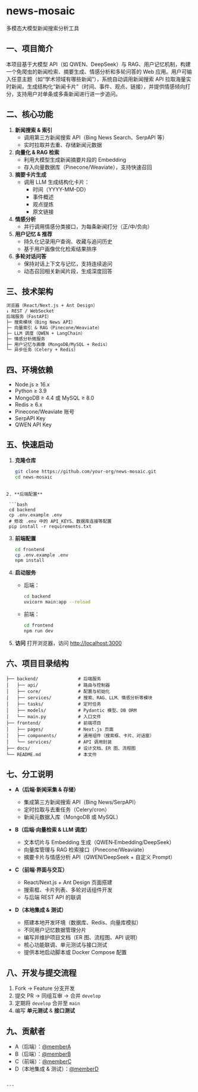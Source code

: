 # news-mosaic  
多模态大模型新闻搜索分析工具

## 一、项目简介  
本项目基于大模型 API（如 QWEN、DeepSeek）与 RAG、用户记忆机制，构建一个免爬虫的新闻检索、摘要生成、情感分析和多轮问答的 Web 应用。用户可输入任意主题（如“学术领域有哪些新闻”），系统自动调用新闻搜索 API 拉取海量实时新闻，生成结构化“新闻卡片”（时间、事件、观点、链接），并提供情感倾向打分，支持用户对单条或多条新闻进行进一步追问。

## 二、核心功能  
1. **新闻搜索 & 索引**  
   - 调用第三方新闻搜索 API（Bing News Search、SerpAPI 等）  
   - 实时拉取并去重、存储新闻元数据  
2. **向量化 & RAG 检索**  
   - 利用大模型生成新闻摘要片段的 Embedding  
   - 存入向量数据库（Pinecone/Weaviate），支持快速召回  
3. **摘要卡片生成**  
   - 调用 LLM 生成结构化卡片：  
     - 时间（YYYY-MM-DD）  
     - 事件概述  
     - 观点提炼  
     - 原文链接  
4. **情感分析**  
   - 并行调用情感分类接口，为每条新闻打分（正/中/负向）  
5. **用户记忆 & 推荐**  
   - 持久化记录用户查询、收藏与追问历史  
   - 基于用户画像优化检索结果排序  
6. **多轮对话问答**  
   - 保持对话上下文与记忆，支持连续追问  
   - 动态召回相关新闻片段，生成深度回答  

## 三、技术架构

```markdown
浏览器（React/Next.js + Ant Design）
↓ REST / WebSocket
后端服务（FastAPI）
├─ 搜索模块（Bing News API）
├─ 向量索引 & RAG（Pinecone/Weaviate）
├─ LLM 调度（QWEN + LangChain）
├─ 情感分析微服务
├─ 用户记忆与画像（MongoDB/MySQL + Redis）
└─ 异步任务（Celery + Redis）
```


## 四、环境依赖  
- Node.js ≥ 16.x  
- Python ≥ 3.9  
- MongoDB ≥ 4.4 或 MySQL ≥ 8.0  
- Redis ≥ 6.x  
- Pinecone/Weaviate 账号  
- SerpAPI Key  
- QWEN API Key  

## 五、快速启动

1. **克隆仓库**  
   ```bash
   git clone https://github.com/your-org/news-mosaic.git
   cd news-mosaic
  ```

2. **后端配置**

   ```bash
   cd backend
   cp .env.example .env
   # 修改 .env 中的 API_KEYS、数据库连接等配置
   pip install -r requirements.txt
   ```

3. **前端配置**

   ```bash
   cd frontend
   cp .env.example .env
   npm install
   ```

4. **启动服务**

   * 后端：

     ```bash
     cd backend
     uvicorn main:app --reload
     ```
   * 前端：

     ```bash
     cd frontend
     npm run dev
     ```

5. **访问**
   打开浏览器，访问 [http://localhost:3000](http://localhost:3000)

## 六、项目目录结构

```
├── backend/               # 后端服务
│   ├── api/               # 路由与控制器
│   ├── core/              # 配置与初始化
│   ├── services/          # 搜索、RAG、LLM、情感分析等模块
│   ├── tasks/             # 定时任务
│   ├── models/            # Pydantic 模型、DB ORM
│   └── main.py            # 入口文件
├── frontend/              # 前端项目
│   ├── pages/             # Next.js 页面
│   ├── components/        # 通用组件（搜索框、卡片、对话窗）
│   └── services/          # API 调用封装
├── docs/                  # 设计文档、ER 图、流程图
└── README.md              # 本文件
```

## 七、分工说明

* **A（后端·新闻采集 & 存储）**

  * 集成第三方新闻搜索 API（Bing News/SerpAPI）
  * 定时拉取与去重任务（Celery/cron）
  * 新闻元数据入库（MongoDB 或 MySQL）

* **B（后端·向量检索 & LLM 调度）**

  * 文本切片与 Embedding 生成（QWEN‑Embedding/DeepSeek）
  * 向量库管理与 RAG 检索接口（Pinecone/Weaviate）
  * 摘要卡片与情感分析 API（QWEN/DeepSeek + 自定义 Prompt）

* **C（前端·界面与交互）**

  * React/Next.js + Ant Design 页面搭建
  * 搜索框、卡片列表、多轮对话组件开发
  * 与后端 REST API 的联调

* **D（本地集成 & 测试）**

  * 搭建本地开发环境（数据库、Redis、向量库模拟）
  * 不同用户记忆数据管理分片
  * 编写并维护项目文档（ER 图、流程图、API 说明）
  * 核心功能联调、单元测试与接口测试
  * 提供本地启动脚本或 Docker Compose 配置

## 八、开发与提交流程

1. Fork → Feature 分支开发
2. 提交 PR → 同组互审 → 合并 `develop`
3. 定期将 `develop` 合并至 `main`
4. 编写 **单元测试** & **接口测试**

## 九、贡献者

* A（后端）：[@memberA](https://github.com/memberA)
* B（后端）：[@memberB](https://github.com/memberB)
* C（前端）：[@memberC](https://github.com/memberC)
* D（本地集成 & 测试）：[@memberD](https://github.com/memberD)

```

---


